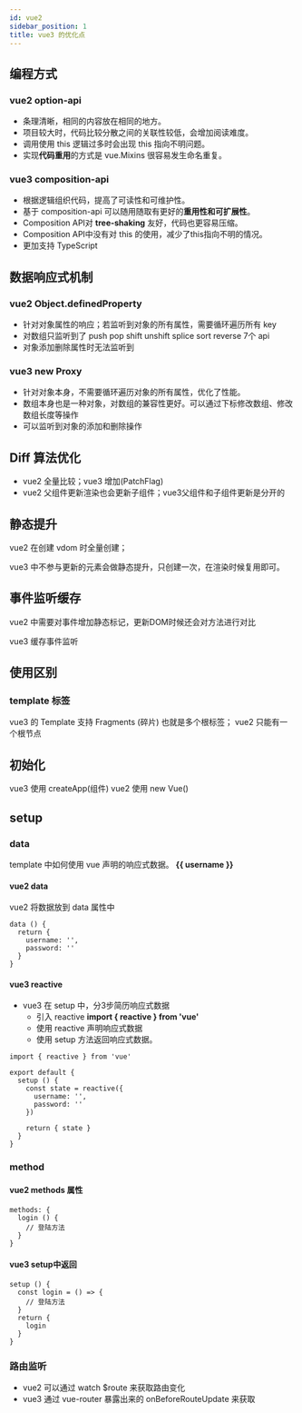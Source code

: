 ```yaml
---
id: vue2
sidebar_position: 1
title: vue3 的优化点
---
```


## 编程方式
### vue2 option-api
- 条理清晰，相同的内容放在相同的地方。
- 项目较大时，代码比较分散之间的关联性较低，会增加阅读难度。
- 调用使用 this 逻辑过多时会出现 this 指向不明问题。
- 实现**代码重用**的方式是 vue.Mixins 很容易发生命名重复。
### vue3 composition-api
- 根据逻辑组织代码，提高了可读性和可维护性。
- 基于 composition-api 可以随用随取有更好的**重用性和可扩展性**。
- Composition API对 **tree-shaking** 友好，代码也更容易压缩。
- Composition API中没有对 this 的使用，减少了this指向不明的情况。
- 更加支持 TypeScript 

## 数据响应式机制
### vue2 Object.definedProperty
- 针对对象属性的响应；若监听到对象的所有属性，需要循环遍历所有 key
- 对数组只监听到了 push pop shift unshift splice sort reverse 7个 api
- 对象添加删除属性时无法监听到
### vue3 new Proxy
- 针对对象本身，不需要循环遍历对象的所有属性，优化了性能。
- 数组本身也是一种对象，对数组的兼容性更好。可以通过下标修改数组、修改数组长度等操作
- 可以监听到对象的添加和删除操作

## Diff 算法优化
- vue2 全量比较；vue3 增加(PatchFlag)
- vue2 父组件更新渲染也会更新子组件；vue3父组件和子组件更新是分开的

## 静态提升
vue2 在创建 vdom 时全量创建；

vue3 中不参与更新的元素会做静态提升，只创建一次，在渲染时候复用即可。

## 事件监听缓存
vue2 中需要对事件增加静态标记，更新DOM时候还会对方法进行对比

vue3 缓存事件监听


## 使用区别
### template 标签
vue3 的 Template 支持 Fragments (碎片) 也就是多个根标签； vue2 只能有一个根节点

## 初始化
vue3 使用 createApp(组件)
vue2 使用 new Vue()

## setup

### data
template 中如何使用 vue 声明的响应式数据。 **{{ username }}**
#### vue2 data
vue2 将数据放到 data 属性中
  ```
  data () {
    return {
      username: '',
      password: ''
    }
  }
  ```
#### vue3 reactive
- vue3 在 setup 中，分3步简历响应式数据
  - 引入 reactive **import { reactive } from 'vue'**
  - 使用 reactive 声明响应式数据
  - 使用 setup 方法返回响应式数据。
```
import { reactive } from 'vue'

export default {
  setup () {
    const state = reactive({
      username: '',
      password: ''
    })

    return { state }
  }
}
```

### method 
#### vue2 methods 属性
```
methods: {
  login () {
    // 登陆方法
  }
}
```
#### vue3 setup中返回
```
setup () {
  const login = () => {
    // 登陆方法
  }
  return { 
    login
  }
}
```
### 路由监听
- vue2 可以通过 watch $route 来获取路由变化
- vue3 通过 vue-router 暴露出来的 onBeforeRouteUpdate 来获取